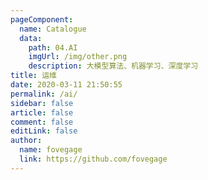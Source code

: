 ```yaml
---
pageComponent:
  name: Catalogue
  data:
    path: 04.AI
    imgUrl: /img/other.png
    description: 大模型算法、机器学习、深度学习
title: 运维
date: 2020-03-11 21:50:55
permalink: /ai/
sidebar: false
article: false
comment: false
editLink: false
author:
  name: fovegage
  link: https://github.com/fovegage
---
```

